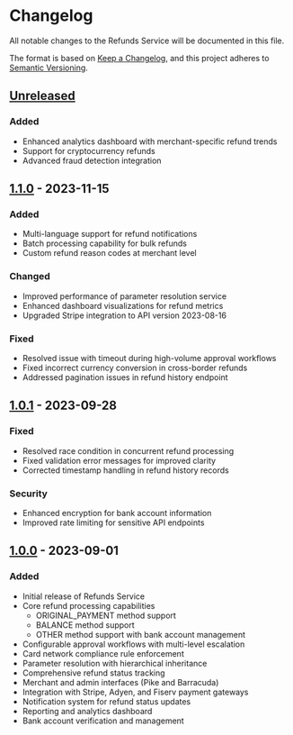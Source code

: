 # Changelog

All notable changes to the Refunds Service will be documented in this file.

The format is based on [Keep a Changelog](https://keepachangelog.com/en/1.0.0/),
and this project adheres to [Semantic Versioning](https://semver.org/spec/v2.0.0.html).

## [Unreleased]

### Added
- Enhanced analytics dashboard with merchant-specific refund trends
- Support for cryptocurrency refunds
- Advanced fraud detection integration

## [1.1.0] - 2023-11-15

### Added
- Multi-language support for refund notifications
- Batch processing capability for bulk refunds
- Custom refund reason codes at merchant level

### Changed
- Improved performance of parameter resolution service
- Enhanced dashboard visualizations for refund metrics
- Upgraded Stripe integration to API version 2023-08-16

### Fixed
- Resolved issue with timeout during high-volume approval workflows
- Fixed incorrect currency conversion in cross-border refunds
- Addressed pagination issues in refund history endpoint

## [1.0.1] - 2023-09-28

### Fixed
- Resolved race condition in concurrent refund processing
- Fixed validation error messages for improved clarity
- Corrected timestamp handling in refund history records

### Security
- Enhanced encryption for bank account information
- Improved rate limiting for sensitive API endpoints

## [1.0.0] - 2023-09-01

### Added
- Initial release of Refunds Service
- Core refund processing capabilities
  - ORIGINAL_PAYMENT method support
  - BALANCE method support
  - OTHER method support with bank account management
- Configurable approval workflows with multi-level escalation
- Card network compliance rule enforcement
- Parameter resolution with hierarchical inheritance
- Comprehensive refund status tracking
- Merchant and admin interfaces (Pike and Barracuda)
- Integration with Stripe, Adyen, and Fiserv payment gateways
- Notification system for refund status updates
- Reporting and analytics dashboard
- Bank account verification and management

[Unreleased]: https://github.com/brikfinancial/refunds-service/compare/v1.1.0...HEAD
[1.1.0]: https://github.com/brikfinancial/refunds-service/compare/v1.0.1...v1.1.0
[1.0.1]: https://github.com/brikfinancial/refunds-service/compare/v1.0.0...v1.0.1
[1.0.0]: https://github.com/brikfinancial/refunds-service/releases/tag/v1.0.0